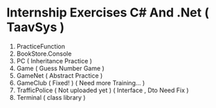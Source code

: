 # Internship Exercises C# And .Net  ( TaavSys )
1. PracticeFunction
2. BookStore.Console
3. PC ( Inheritance Practice )
4. Game ( Guess Number Game )
5. GameNet ( Abstract Practice )
6. GameClub ( Fixed! ) ( Need more Training... )
7. TrafficPolice ( Not uploaded yet ) ( Interface , Dto Need Fix )
8. Terminal ( class library )
